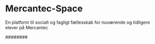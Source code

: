 # Mercantec-Space

En platform til socialt og fagligt fællesskab for nuværende og tidligere elever på Mercantec

########
